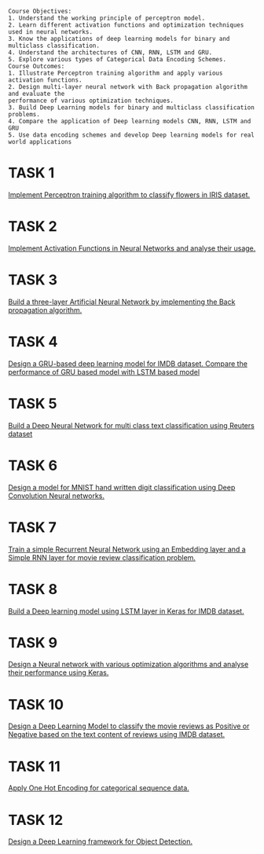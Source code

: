 ```
Course Objectives:
1. Understand the working principle of perceptron model.
2. Learn different activation functions and optimization techniques used in neural networks.
3. Know the applications of deep learning models for binary and multiclass classification.
4. Understand the architectures of CNN, RNN, LSTM and GRU.
5. Explore various types of Categorical Data Encoding Schemes.
Course Outcomes:
1. Illustrate Perceptron training algorithm and apply various activation functions.
2. Design multi-layer neural network with Back propagation algorithm and evaluate the 
performance of various optimization techniques.
3. Build Deep Learning models for binary and multiclass classification problems. 
4. Compare the application of Deep learning models CNN, RNN, LSTM and GRU
5. Use data encoding schemes and develop Deep learning models for real world applications
```
# TASK 1
[Implement Perceptron training algorithm to classify flowers in IRIS dataset.](https://github.com/prabhasg03/academic_work/blob/Deep-Learning-Lab/Task%201/Task%201.ipynb)
# TASK 2
[Implement Activation Functions in Neural Networks and analyse their usage.](https://github.com/prabhasg03/academic_work/blob/Deep-Learning-Lab/Task%202/Task%202.ipynb)
# TASK 3
[Build a three-layer Artificial Neural Network by implementing the Back propagation algorithm.](https://github.com/prabhasg03/academic_work/blob/Deep-Learning-Lab/Task%203/Task%203.ipynb)
# TASK 4
[Design a GRU-based deep learning model for IMDB dataset. Compare the performance of GRU based model with LSTM based model](https://github.com/prabhasg03/academic_work/blob/Deep-Learning-Lab/Task%204/Task%204.ipynb)
# TASK 5
[Build a Deep Neural Network for multi class text classification using Reuters dataset](https://github.com/prabhasg03/academic_work/blob/Deep-Learning-Lab/Task%205/Task%205.ipynb)
# TASK 6
[Design a model for MNIST hand written digit classification using Deep Convolution Neural networks.](https://github.com/prabhasg03/academic_work/blob/Deep-Learning-Lab/Task%206/Task%206.ipynb)
# TASK 7
[Train a simple Recurrent Neural Network using an Embedding layer and a Simple RNN layer for movie review classification problem.](https://github.com/prabhasg03/academic_work/blob/Deep-Learning-Lab/Task%207/Task%207.ipynb)
# TASK 8
[Build a Deep learning model using LSTM layer in Keras for IMDB dataset.]()
# TASK 9
[Design a Neural network with various optimization algorithms and analyse their performance using Keras.]()
# TASK 10
[Design a Deep Learning Model to classify the movie reviews as Positive or Negative based on the text content of reviews using IMDB dataset.]()
# TASK 11
[Apply One Hot Encoding for categorical sequence data.]()
# TASK 12
[Design a Deep Learning framework for Object Detection.]()
